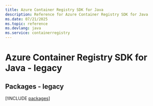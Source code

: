 ```yaml
---
title: Azure Container Registry SDK for Java
description: Reference for Azure Container Registry SDK for Java
ms.date: 07/21/2025
ms.topic: reference
ms.devlang: java
ms.service: containerregistry
---
```

# Azure Container Registry SDK for Java - legacy
## Packages - legacy
[!INCLUDE [packages](container-registry-index.md)]